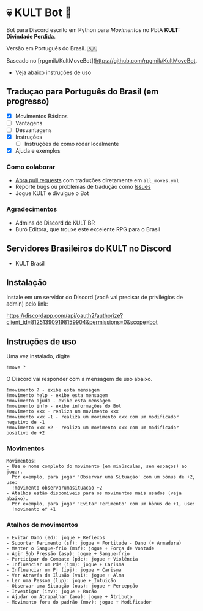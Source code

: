 # 💀 KULT Bot 🤖

Bot para Discord escrito em Python para _Movimentos_ no PbtA **KULT: Divindade Perdida**.

Versão em Português do Brasil. 🇧🇷

Baseado no [rpgmik/KultMoveBot](https://github.com/rpgmik/KultMoveBot.

- Veja abaixo instruções de uso

## Traduçao para Português do Brasil (em progresso)

- [x] Movimentos Básicos
- [ ] Vantagens
- [ ] Desvantagens
- [x] Instruções
  + [ ] Instruções de como rodar localmente
- [x] Ajuda e exemplos

### Como colaborar

- [Abra pull requests][creating-a-pr] com traduções diretamente em `all_moves.yml`
- Reporte bugs ou problemas de tradução como [Issues][issues]
- Jogue KULT e divulgue o Bot

[creating-a-pr]: https://docs.github.com/pt/github/collaborating-with-issues-and-pull-requests/creating-a-pull-request
[issues]: https://github.com/paulodiovani/kult-move-bot-ptbr/issues

### Agradecimentos

- Admins do Discord de KULT BR
- Buró Editora, que trouxe este excelente RPG para o Brasil

## Servidores Brasileiros do KULT no Discord

- KULT Brasil
 
## Instalação

Instale em um servidor do Discord (você vai precisar de privilégios de admin) pelo link:

https://discordapp.com/api/oauth2/authorize?client_id=812513909198159904&permissions=0&scope=bot

## Instruções de uso

Uma vez instalado, digite

`
!move ?
`

O Discord vai responder com a mensagem de uso abaixo.


```
!movimento ? - exibe esta mensagem
!movimento help - exibe esta mensagem
!movimento ajuda - exibe esta mensagem
!movimento info - exibe informações do Bot
!movimento xxx - realiza um movimento xxx
!movimento xxx -1 - realiza um movimento xxx com um modificador negativo de -1
!movimento xxx +2 - realiza um movimento xxx com um modificador positivo de +2
```

### Movimentos

```
Movimentos:
- Use o nome completo do movimento (em minúsculas, sem espaços) ao jogar.
  Por exemplo, para jogar 'Observar uma Situação' com um bônus de +2, use:
  !movimento observarumasituacao +2
- Atalhos estão disponíveis para os movimentos mais usados (veja abaixo).
  Por exemplo, para jogar 'Evitar Ferimento' com um bônus de +1, use:
  !movimento ef +1
```

### Atalhos de movimentos

```
- Evitar Dano (ed): jogue + Reflexos
- Suportar Ferimento (sf): jogue + Fortitude - Dano (+ Armadura)
- Manter o Sangue-frio (msf): jogue + Força de Vontade
- Agir Sob Pressão (asp): jogue + Sangue-frio
- Participar do Combate (pdc): jogue + Violência
- Influenciar um PdM (ipm): jogue + Carisma
- Influenciar um Pj (ipj): jogue + Carisma
- Ver Através da Ilusão (vai): jogue + Alma
- Ler uma Pessoa (lup): jogue + Intuição
- Observar uma Situação (oas): jogue + Percepção
- Investigar (inv): jogue + Razão
- Ajudar ou Atrapalhar (aoa): jogue + Atributo
- Movimento fora do padrão (mov): jogue + Modificador
```
